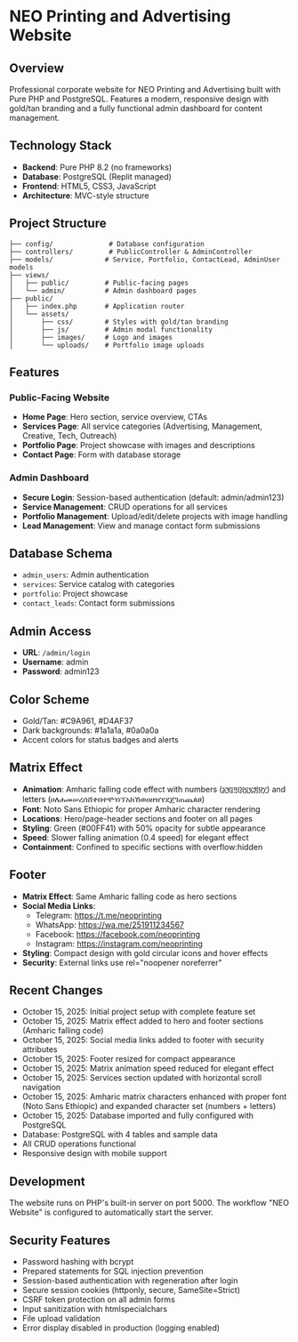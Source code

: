 # NEO Printing and Advertising Website

## Overview
Professional corporate website for NEO Printing and Advertising built with Pure PHP and PostgreSQL. Features a modern, responsive design with gold/tan branding and a fully functional admin dashboard for content management.

## Technology Stack
- **Backend**: Pure PHP 8.2 (no frameworks)
- **Database**: PostgreSQL (Replit managed)
- **Frontend**: HTML5, CSS3, JavaScript
- **Architecture**: MVC-style structure

## Project Structure
```
├── config/              # Database configuration
├── controllers/         # PublicController & AdminController
├── models/             # Service, Portfolio, ContactLead, AdminUser models
├── views/
│   ├── public/         # Public-facing pages
│   └── admin/          # Admin dashboard pages
├── public/
│   ├── index.php       # Application router
│   └── assets/
│       ├── css/        # Styles with gold/tan branding
│       ├── js/         # Admin modal functionality
│       ├── images/     # Logo and images
│       └── uploads/    # Portfolio image uploads
```

## Features

### Public-Facing Website
- **Home Page**: Hero section, service overview, CTAs
- **Services Page**: All service categories (Advertising, Management, Creative, Tech, Outreach)
- **Portfolio Page**: Project showcase with images and descriptions
- **Contact Page**: Form with database storage

### Admin Dashboard
- **Secure Login**: Session-based authentication (default: admin/admin123)
- **Service Management**: CRUD operations for all services
- **Portfolio Management**: Upload/edit/delete projects with image handling
- **Lead Management**: View and manage contact form submissions

## Database Schema
- `admin_users`: Admin authentication
- `services`: Service catalog with categories
- `portfolio`: Project showcase
- `contact_leads`: Contact form submissions

## Admin Access
- **URL**: `/admin/login`
- **Username**: admin
- **Password**: admin123

## Color Scheme
- Gold/Tan: #C9A961, #D4AF37
- Dark backgrounds: #1a1a1a, #0a0a0a
- Accent colors for status badges and alerts

## Matrix Effect
- **Animation**: Amharic falling code effect with numbers (፩፪፫፬፭፮፯፰፱፲) and letters (ሀለሐመሠረሰሸቀበተቸኀነኘአከኸወዐዘዠየደጀገጠጨጰፀ)
- **Font**: Noto Sans Ethiopic for proper Amharic character rendering
- **Locations**: Hero/page-header sections and footer on all pages
- **Styling**: Green (#00FF41) with 50% opacity for subtle appearance
- **Speed**: Slower falling animation (0.4 speed) for elegant effect
- **Containment**: Confined to specific sections with overflow:hidden

## Footer
- **Matrix Effect**: Same Amharic falling code as hero sections
- **Social Media Links**: 
  - Telegram: https://t.me/neoprinting
  - WhatsApp: https://wa.me/251911234567
  - Facebook: https://facebook.com/neoprinting
  - Instagram: https://instagram.com/neoprinting
- **Styling**: Compact design with gold circular icons and hover effects
- **Security**: External links use rel="noopener noreferrer"

## Recent Changes
- October 15, 2025: Initial project setup with complete feature set
- October 15, 2025: Matrix effect added to hero and footer sections (Amharic falling code)
- October 15, 2025: Social media links added to footer with security attributes
- October 15, 2025: Footer resized for compact appearance
- October 15, 2025: Matrix animation speed reduced for elegant effect
- October 15, 2025: Services section updated with horizontal scroll navigation
- October 15, 2025: Amharic matrix characters enhanced with proper font (Noto Sans Ethiopic) and expanded character set (numbers + letters)
- October 15, 2025: Database imported and fully configured with PostgreSQL
- Database: PostgreSQL with 4 tables and sample data
- All CRUD operations functional
- Responsive design with mobile support

## Development
The website runs on PHP's built-in server on port 5000. The workflow "NEO Website" is configured to automatically start the server.

## Security Features
- Password hashing with bcrypt
- Prepared statements for SQL injection prevention
- Session-based authentication with regeneration after login
- Secure session cookies (httponly, secure, SameSite=Strict)
- CSRF token protection on all admin forms
- Input sanitization with htmlspecialchars
- File upload validation
- Error display disabled in production (logging enabled)
